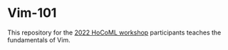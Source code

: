 # **Vim-101**

This repository for the [2022 HoCoML workshop](https://langsci-edu.github.io/HoCoML/) participants teaches the fundamentals of Vim. 